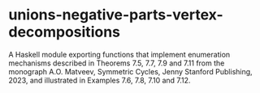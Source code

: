 # unions-negative-parts-vertex-decompositions
A Haskell module exporting functions that implement enumeration mechanisms described in Theorems 7.5, 7.7, 7.9 and 7.11 from the  monograph A.O. Matveev, Symmetric Cycles, Jenny Stanford Publishing, 2023, and illustrated in Examples 7.6, 7.8, 7.10 and 7.12.

